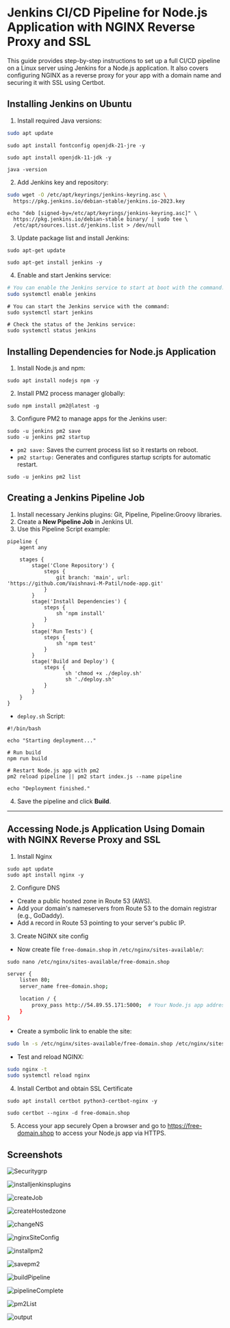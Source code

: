 # Jenkins CI/CD Pipeline for Node.js Application with NGINX Reverse Proxy and SSL
This guide provides step-by-step instructions to set up a full CI/CD pipeline on a Linux server using Jenkins for a Node.js application. It also covers configuring NGINX as a reverse proxy for your app with a domain name and securing it with SSL using Certbot.

## Installing Jenkins on Ubuntu
1. Install required Java versions:
```bash
sudo apt update
```
```
sudo apt install fontconfig openjdk-21-jre -y
```
```
sudo apt install openjdk-11-jdk -y
```
```
java -version
```
2. Add Jenkins key and repository:
```bash
sudo wget -O /etc/apt/keyrings/jenkins-keyring.asc \
  https://pkg.jenkins.io/debian-stable/jenkins.io-2023.key
```
```
echo "deb [signed-by=/etc/apt/keyrings/jenkins-keyring.asc]" \
  https://pkg.jenkins.io/debian-stable binary/ | sudo tee \
  /etc/apt/sources.list.d/jenkins.list > /dev/null
```
3. Update package list and install Jenkins:
```
sudo apt-get update
```
```
sudo apt-get install jenkins -y
```
4. Enable and start Jenkins service:
```bash
# You can enable the Jenkins service to start at boot with the command:
sudo systemctl enable jenkins
```
```
# You can start the Jenkins service with the command:
sudo systemctl start jenkins
```
```
# Check the status of the Jenkins service:
sudo systemctl status jenkins
```

## Installing Dependencies for Node.js Application
1. Install Node.js and npm:
```
sudo apt install nodejs npm -y
```
2. Install PM2 process manager globally:
```
sudo npm install pm2@latest -g
```
3. Configure PM2 to manage apps for the Jenkins user:
```
sudo -u jenkins pm2 save
sudo -u jenkins pm2 startup
```
- `pm2 save:` Saves the current process list so it restarts on reboot.
- `pm2 startup:` Generates and configures startup scripts for automatic restart.
```
sudo -u jenkins pm2 list
```

## Creating a Jenkins Pipeline Job
1. Install necessary Jenkins plugins: Git, Pipeline, Pipeline:Groovy libraries.
2. Create a **New Pipeline Job** in Jenkins UI.
3. Use this Pipeline Script example:
```
pipeline {
    agent any

    stages {
        stage('Clone Repository') {
            steps {
                git branch: 'main', url: 'https://github.com/Vaishnavi-M-Patil/node-app.git' 
            }
        }
        stage('Install Dependencies') {
            steps {
                sh 'npm install' 
            }
        }
        stage('Run Tests') {
            steps {
                sh 'npm test' 
            }
        }
        stage('Build and Deploy') {
            steps {
                   sh 'chmod +x ./deploy.sh'
                   sh './deploy.sh'
            }
        }
    }
}
```

- `deploy.sh` Script:
```
#!/bin/bash

echo "Starting deployment..."

# Run build
npm run build

# Restart Node.js app with pm2
pm2 reload pipeline || pm2 start index.js --name pipeline

echo "Deployment finished."

```
4. Save the pipeline and click **Build**.

---

## Accessing Node.js Application Using Domain with NGINX Reverse Proxy and SSL

1. Install Nginx 
```
sudo apt update
sudo apt install nginx -y
```
2. Configure DNS
- Create a public hosted zone in Route 53 (AWS).
- Add your domain's nameservers from Route 53 to the domain registrar (e.g., GoDaddy).
- Add `A` record in Route 53 pointing to your server's public IP.

3. Create NGINX site config
- Now create file `free-domain.shop` in `/etc/nginx/sites-available/`:
```
sudo nano /etc/nginx/sites-available/free-domain.shop  
```
```bash
server {
    listen 80;
    server_name free-domain.shop;

    location / {
        proxy_pass http://54.89.55.171:5000;  # Your Node.js app address
    }
}
```
- Create a symbolic link to enable the site:
```bash
sudo ln -s /etc/nginx/sites-available/free-domain.shop /etc/nginx/sites-enabled/           
```
- Test and reload NGINX:
```bash
sudo nginx -t        
sudo systemctl reload nginx
```
4. Install Certbot and obtain SSL Certificate
```
sudo apt install certbot python3-certbot-nginx -y
```
```
sudo certbot --nginx -d free-domain.shop
```
5. Access your app securely
Open a browser and go to https://free-domain.shop to access your Node.js app via HTTPS.

## Screenshots

![Securitygrp](https://github.com/Vaishnavi-M-Patil/nodejs-pipeline/blob/main/cicd/1-securitygrp.png)

![installjenkinsplugins](https://github.com/Vaishnavi-M-Patil/nodejs-pipeline/blob/main/cicd/2-installjenkinsplugins.png)

![createJob](https://github.com/Vaishnavi-M-Patil/nodejs-pipeline/blob/main/cicd/3-createJob.png)

![createHostedzone](https://github.com/Vaishnavi-M-Patil/nodejs-pipeline/blob/main/cicd/4-createHostedzone.png)

![changeNS](https://github.com/Vaishnavi-M-Patil/nodejs-pipeline/blob/main/cicd/5-changeNS.png)

![nginxSiteConfig](https://github.com/Vaishnavi-M-Patil/nodejs-pipeline/blob/main/cicd/6-nginxSiteConfig.png)

![installpm2](https://github.com/Vaishnavi-M-Patil/nodejs-pipeline/blob/main/cicd/7-installpm2.png)

![savepm2](https://github.com/Vaishnavi-M-Patil/nodejs-pipeline/blob/main/cicd/8-savepm2.png)

![buildPipeline](https://github.com/Vaishnavi-M-Patil/nodejs-pipeline/blob/main/cicd/9-buildPipeline.png)

![pipelineComplete](https://github.com/Vaishnavi-M-Patil/nodejs-pipeline/blob/main/cicd/10-pipelineComplete.png)

![pm2List](https://github.com/Vaishnavi-M-Patil/nodejs-pipeline/blob/main/cicd/11-pm2List.png)

![output](https://github.com/Vaishnavi-M-Patil/nodejs-pipeline/blob/main/cicd/12-output.png)
